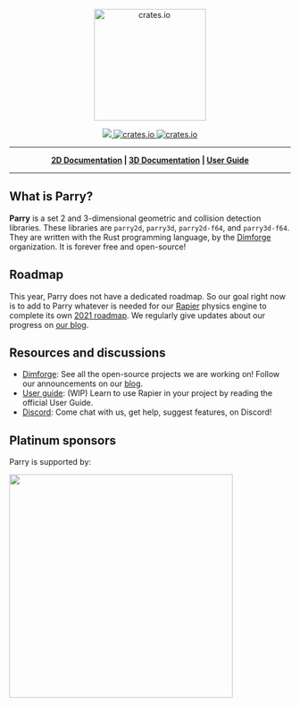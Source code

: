 <p align="center">
  <img src="https://parry.rs/img/logo_parry.svg" alt="crates.io" height="200px">
</p>
<p align="center">
    <a href="https://discord.gg/vt9DJSW">
        <img src="https://img.shields.io/discord/507548572338880513.svg?logo=discord&colorB=7289DA">
    </a>
    <a href="https://crates.io/crates/parry2d">
         <img src="http://meritbadge.herokuapp.com/parry2d?style=flat-square" alt="crates.io">
    </a>
    <a href="https://crates.io/crates/parry3d">
         <img src="http://meritbadge.herokuapp.com/parry3d?style=flat-square" alt="crates.io">
    </a>
</p>

-----

<p align = "center">
    <strong>
        <a href="http://docs.rs/parry2d">2D Documentation</a> | <a href="http://docs.rs/parry3d">3D Documentation</a> | <a href="http://parry.rs">User Guide</a>
    </strong>
</p>

-----

## What is Parry?

**Parry** is a set 2 and 3-dimensional geometric and collision detection libraries.
These libraries are `parry2d`, `parry3d`, `parry2d-f64`, and `parry3d-f64`. They are written with the Rust
programming language, by the [Dimforge](https://dimforge.com) organization. It is forever free
and open-source!

## Roadmap
This year, Parry does not have a dedicated roadmap. So our goal right now is to add
to Parry whatever is needed for our [Rapier](https://rapier.rs) physics engine to
complete its own [2021 roadmap](https://www.dimforge.com/blog/2021/01/01/physics-simulation-with-rapier-2021-roadmap/#rapier-roadmap-for-2021).
We regularly give updates about our progress on [our blog](https://www.dimforge.com/blog).

## Resources and discussions
- [Dimforge](https://dimforge.com): See all the open-source projects we are working on! Follow our announcements
  on our [blog](https://www.dimforge.com/blog).
- [User guide](https://www.parry.rs/docs/): (WIP) Learn to use Rapier in your project by reading the official User Guide.
- [Discord](https://discord.gg/vt9DJSW): Come chat with us, get help, suggest features, on Discord!

## Platinum sponsors
Parry is supported by:
<p>
  <a href="https://embark-studios.com">
    <img src="https://www.embark.dev/img/logo_black.png" width="400px">
  </a>
</p>